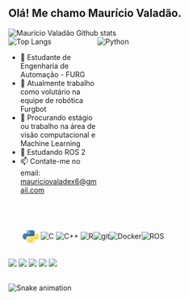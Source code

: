 ## Olá! Me chamo Maurício Valadão.

![Maurício Valadão Github stats](https://github-readme-stats.vercel.app/api?username=mvalado&rank_icon=github&show_icons=true&logo=true&theme=github_dark)<img align="right" alt="Python" height="368" width="328" src="https://github.com/mvalado/mvalado/assets/86270082/5a4349e9-f850-4a50-9d7a-72bd6e02a02d">
<br />
![Top Langs](https://github-readme-stats.vercel.app/api/top-langs/?username=mvalado&size_weight=1&count_weight=1&theme=github_dark)
<br />
- 📖 Estudante de Engenharia de Automação - FURG
- 🔭 Atualmente trabalho como volutário na equipe de robótica Furgbot
- 🔎 Procurando estágio ou trabalho na área de visão computacional e Machine Learning
- 🌱 Estudando ROS 2
- 📫 Contate-me no email: mauriciovaladex6@gmail.com
<br /><br /><br /><br /><br />
<img align="center" alt="Python" height="30" width="40" src="https://raw.githubusercontent.com/devicons/devicon/master/icons/python/python-original.svg"><img align="center" alt="C" height="30" width="40" src="https://cdn.jsdelivr.net/gh/devicons/devicon/icons/c/c-original.svg" /> <img align="center" alt="C++" height="30" width="40" src="https://cdn.jsdelivr.net/gh/devicons/devicon/icons/cplusplus/cplusplus-original.svg" />
<img align="center" alt="R" height="30" width="40" src="https://cdn.jsdelivr.net/gh/devicons/devicon/icons/r/r-original.svg" /><img align="center" alt="git" height="30" width="40" src="https://cdn.jsdelivr.net/gh/devicons/devicon/icons/git/git-original.svg" /><img align="center" alt="Docker" height="34" width="44" src="https://cdn.jsdelivr.net/gh/devicons/devicon/icons/docker/docker-original-wordmark.svg" /><img align="center" alt="ROS" height="34" width="44" src="https://fkromer.github.io/awesome-ros2/ros_logo.svg" /><br />

##

<a href = "mailto:mauriciovaladex6@gmail.com"><img src="https://img.shields.io/badge/-Gmail-%23333?style=for-the-badge&logo=gmail&logoColor=white" target="_blank"></a>
<a href="https://www.instagram.com/m_valadown/" target="_blank"><img src="https://img.shields.io/badge/-Instagram-%23E4405F?style=for-the-badge&logo=instagram&logoColor=white" target="_blank"></a>
<a href="https://www.linkedin.com/in/maur%C3%ADcio-valad%C3%A3o-5153491a0/" target="_blank"><img src="https://img.shields.io/badge/-LinkedIn-%230077B5?style=for-the-badge&logo=linkedin&logoColor=white" target="_blank"></a> <a href="https://t.me/Valadown" target="_blank"><img src="https://img.shields.io/badge/Telegram-2CA5E0?style=for-the-badge&logo=telegram&logoColor=white" target="_blank"></a> <a href="https://wa.me/5553991070754" target="_blank"><img src="https://img.shields.io/badge/WhatsApp-25D366?style=for-the-badge&logo=whatsapp&logoColor=white" target="_blank"></a>
 ##
  
  ![Snake animation](https://github.com/mvalado/mvalado/blob/output/github-contribution-grid-snake.svg)
